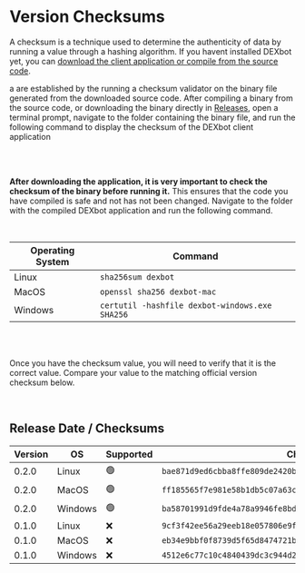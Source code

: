 # Version Checksums

A checksum is a technique used to determine the authenticity of data by running a value through a hashing algorithm. If you havent installed DEXbot yet, you can [download the client application or compile from the source code](https://github.com/DEXbotLLC/DEXbot_Client/wiki/2.-Installation).

a are established by the running a checksum validator on the binary file generated from the downloaded source code. After compiling a binary from the source code, or downloading the binary directly in [Releases](../../releases), open a terminal prompt, navigate to the folder containing the binary file, and run the following command to display the checksum of the DEXbot client application

<br>
<br>

**After downloading the application, it is very important to check the checksum of the binary before running it.** This ensures that the code you have compiled is safe and not has not been changed. Navigate to the folder with the compiled DEXbot application and run the following command.

<br>

| Operating System | Command |
| --------| ------------ |
|   Linux   | `sha256sum dexbot`   |
|   MacOS   | `openssl sha256 dexbot-mac`   |
|   Windows  | `certutil -hashfile dexbot-windows.exe SHA256`   |

<br>
<br>

Once you have the checksum value, you will need to verify that it is the correct value. Compare your value to the matching official version checksum below. 

<br>

## Release Date / Checksums

| Version |       OS         | Supported | Checksum                                                          |
| --------| ---------------- | ------------------- | ----------------------------------------------------------------- | 
| 0.2.0   |      Linux       |  :green_circle: |`bae871d9ed6cbba8ffe809de2420b392bad675e51a7d388dff84ee15b8a872cb` | 
| 0.2.0   |      MacOS       |  :green_circle: |`ff185565f7e981e58b1db5c07a63c245727ddfd20daa773db8d611af0c66faba` | 
| 0.2.0   |      Windows     |  :green_circle: |`ba58701991d9fde4a78a9946fe8bd9f286b7f202b4fb2dbe54a434b60a5913d0` | 
| 0.1.0   |      Linux       |  :x: |`9cf3f42ee56a29eeb18e057806e9f246dcf9117c62c4e5225f8d4be2fcac5944` | 
| 0.1.0   |      MacOS       |  :x: |`eb34e9bbf0f8739d5f65d8474721b395960dd4634a6a2888e4e8543b8a4ee661` | 
| 0.1.0   |      Windows     |  :x: |`4512e6c77c10c4840439dc3c944d2503ae03412998f8fdacfb53a0d6c51d3427` | 
